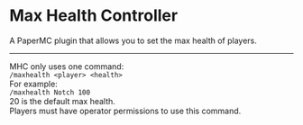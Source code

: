 # Max Health Controller
A PaperMC plugin that allows you to set the max health of players.

---

MHC only uses one command:  
`/maxhealth <player> <health>`  
For example:  
`/maxhealth Notch 100`  
20 is the default max health.  
Players must have operator permissions to use this command.